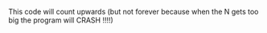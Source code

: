 This code will count upwards (but not forever because when the N gets too big the program will CRASH !!!!)